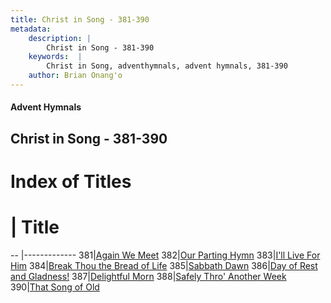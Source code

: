 ```yaml
---
title: Christ in Song - 381-390
metadata:
    description: |
        Christ in Song - 381-390
    keywords:  |
        Christ in Song, adventhymnals, advent hymnals, 381-390
    author: Brian Onang'o
---
```


#### Advent Hymnals
## Christ in Song - 381-390

# Index of Titles
# | Title                        
-- |-------------
381|[Again We Meet](/christ-in-song/301-400/381-390/Again-We-Meet)
382|[Our Parting Hymn](/christ-in-song/301-400/381-390/Our-Parting-Hymn)
383|[I'll Live For Him](/christ-in-song/301-400/381-390/I'll-Live-For-Him)
384|[Break Thou the Bread of Life](/christ-in-song/301-400/381-390/Break-Thou-the-Bread-of-Life)
385|[Sabbath Dawn](/christ-in-song/301-400/381-390/Sabbath-Dawn)
386|[Day of Rest and Gladness!](/christ-in-song/301-400/381-390/Day-of-Rest-and-Gladness!)
387|[Delightful Morn](/christ-in-song/301-400/381-390/Delightful-Morn)
388|[Safely Thro' Another Week](/christ-in-song/301-400/381-390/Safely-Thro'-Another-Week)
390|[That Song of Old](/christ-in-song/301-400/381-390/That-Song-of-Old)